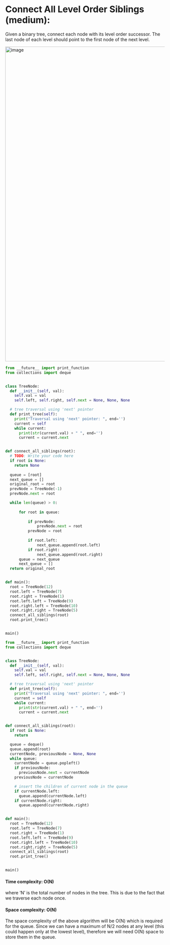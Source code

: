 # Connect All Level Order Siblings (medium):

Given a binary tree, connect each node with its level order successor. The last node of each level should point to the first node of the next level.



<img width="995" alt="image" src="https://user-images.githubusercontent.com/35987583/158787703-3265e16a-5d34-45d7-81c6-9f15dd9936e2.png">


```python
from __future__ import print_function
from collections import deque


class TreeNode:
  def __init__(self, val):
    self.val = val
    self.left, self.right, self.next = None, None, None

  # tree traversal using 'next' pointer
  def print_tree(self):
    print("Traversal using 'next' pointer: ", end='')
    current = self
    while current:
      print(str(current.val) + " ", end='')
      current = current.next


def connect_all_siblings(root):
  # TODO: Write your code here
  if root is None:
    return None
  
  queue = [root]
  next_queue = []
  original_root = root
  prevNode = TreeNode(-1)
  prevNode.next = root

  while len(queue) > 0:
      
      for root in queue:
          
          if prevNode:
              prevNode.next = root
          prevNode = root
          
          if root.left:
              next_queue.append(root.left)
          if root.right:
              next_queue.append(root.right)
      queue = next_queue
      next_queue = []
  return original_root


def main():
  root = TreeNode(12)
  root.left = TreeNode(7)
  root.right = TreeNode(1)
  root.left.left = TreeNode(9)
  root.right.left = TreeNode(10)
  root.right.right = TreeNode(5)
  connect_all_siblings(root)
  root.print_tree()


main()

```


```python
from __future__ import print_function
from collections import deque


class TreeNode:
  def __init__(self, val):
    self.val = val
    self.left, self.right, self.next = None, None, None

  # tree traversal using 'next' pointer
  def print_tree(self):
    print("Traversal using 'next' pointer: ", end='')
    current = self
    while current:
      print(str(current.val) + " ", end='')
      current = current.next


def connect_all_siblings(root):
  if root is None:
    return

  queue = deque()
  queue.append(root)
  currentNode, previousNode = None, None
  while queue:
    currentNode = queue.popleft()
    if previousNode:
      previousNode.next = currentNode
    previousNode = currentNode

    # insert the children of current node in the queue
    if currentNode.left:
      queue.append(currentNode.left)
    if currentNode.right:
      queue.append(currentNode.right)


def main():
  root = TreeNode(12)
  root.left = TreeNode(7)
  root.right = TreeNode(1)
  root.left.left = TreeNode(9)
  root.right.left = TreeNode(10)
  root.right.right = TreeNode(5)
  connect_all_siblings(root)
  root.print_tree()


main()

```

#### Time complexity: O(N)
where ‘N’ is the total number of nodes in the tree. This is due to the fact that we traverse each node once.

#### Space complexity: O(N)
The space complexity of the above algorithm will be O(N) which is required for the queue. Since we can have a maximum of N/2 nodes at any level (this could happen only at the lowest level), therefore we will need O(N) space to store them in the queue.

